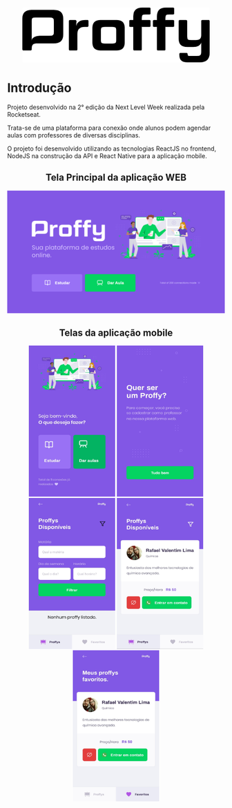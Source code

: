 <p align="center">
  <img alt="logo" src="./.github/logo.png" />
<p>

# Introdução
<p>
Projeto desenvolvido na 2° edição da Next Level Week realizada pela Rocketseat.

Trata-se de uma plataforma para conexão onde alunos podem agendar aulas com professores de diversas disciplinas.

O projeto foi desenvolvido utilizando as tecnologias ReactJS no frontend, NodeJS na construção da API e React Native para a aplicação mobile.
</p>

<h2 align="center">Tela Principal da aplicação WEB</h2>
<p align="center">
  <img alt="Página principal web" width="1200px" src="./.github/Main.png" />
<p>


<h2 align="center">Telas da aplicação mobile</h2>
<p align="center">
    <img alt="Tela principal mobile" width="200px" height="350px" src="./.github/Principal.jpg" />
    <img alt="design do projeto" width="200px" height="350px" src="./.github/QueroSerProffy.jpg" />
    <img alt="design do projeto" width="200px" height="350px" src="./.github/Filtros.jpg" />
    <img alt="design do projeto" width="200px" height="350px" src="./.github/Listagem.jpg" />
    <img alt="design do projeto" width="200px" height="350px" src="./.github/Favoritos.jpg" />
<p>

